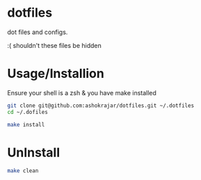 dotfiles
========

dot files and configs.

:( shouldn't these files be hidden 
 
# Usage/Installion

Ensure your shell is a zsh & you have make installed

```bash
git clone git@github.com:ashokrajar/dotfiles.git ~/.dotfiles
cd ~/.dofiles

make install
```
 
# UnInstall

```bash
make clean
```

